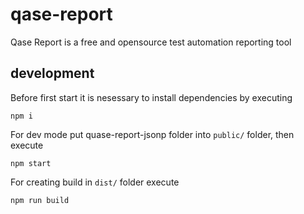 # qase-report

Qase Report is a free and opensource test automation reporting tool

## development

Before first start it is nesessary to install dependencies by executing
```
npm i
```

For dev mode put quase-report-jsonp folder into `public/` folder, then execute
```
npm start
```

For creating build in `dist/` folder execute
```
npm run build
```
